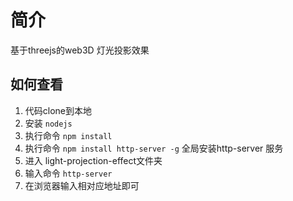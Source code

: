 # 简介
基于threejs的web3D 灯光投影效果

## 如何查看

1. 代码clone到本地
2. 安装 `nodejs`
3. 执行命令 `npm install`
4. 执行命令 `npm install http-server -g` 全局安装http-server 服务
5. 进入 light-projection-effect文件夹
6. 输入命令 `http-server`
7. 在浏览器输入相对应地址即可